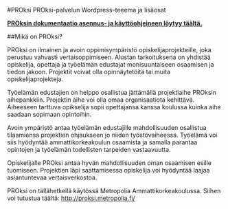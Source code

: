 #PROksi
PROksi-palvelun Wordpress-teeema ja lisäosat

**[PROksin dokumentaatio asennus- ja käyttöohjeineen löytyy täältä.](http://wiki.metropolia.fi/display/proksi/)**


##Mikä on PROksi?

PROksi on ilmainen ja avoin oppimisympäristö opiskelijaprojekteille, joka perustuu vahvasti vertaisoppimiseen. Alustan tarkoituksena on yhdistää opiskelija, opettaja ja työelämän edustajat monisuuntaiseen osaamisen ja tiedon jakoon. Projektit voivat olla opinnäytetöitä tai muita opiskelijaprojekteja.

Työelämän edustajien on helppo osallistua jättämällä projektiaihe PROksin aihepankkiin. Projektin aihe voi olla omaa organisaatiota kehittävä. Aiheeseen tarttuva opikselija sopii opettajansa kanssa koulussa kuinka aihe saadaan sopimaan opintoihin.

Avoin ympäristö antaa työelämän edustajille mahdollisuuden osallistua tilaamiensa projektien ohjaukseen jo niiden työstövaiheessa. Työelämä voi siis hyödyntää ammattikorkeakoulun osaamista ja samalla parantaa opintojen ja työelämän todellisten tarpeiden vastaavuutta.

Opiskelijalle PROksi antaa hyvän mahdollisuuden oman osaamisen esille tuomiseen. Projektien läpi saattamisessa opiskelija voi hyödyntää laajaa asiantuntevaa vertaisverkostoa.

PROksi on tällähetkellä käytössä Metropolia Ammattikorkeakoulussa. Siihen voi tutustua täältä: http://proksi.metropolia.fi/
